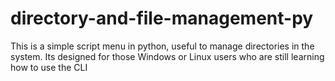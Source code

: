 # directory-and-file-management-py
This is a simple script menu in python, useful to manage directories in the system.
Its designed for those Windows or Linux users who are still learning how to use the CLI
